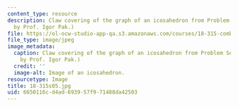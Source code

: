 ```yaml
---
content_type: resource
description: Claw covering of the graph of an icosahedron from Problem Set 2. (Image
  by Prof. Igor Pak.)
file: https://ol-ocw-studio-app-qa.s3.amazonaws.com/courses/18-315-combinatorial-theory-introduction-to-graph-theory-extremal-and-enumerative-combinatorics-spring-2005/6650116cd4ad693957f971488da42503_18-315s05.jpg
file_type: image/jpeg
image_metadata:
  caption: Claw covering of the graph of an icosahedron from Problem Set 2. (Image
    by Prof. Igor Pak.)
  credit: ''
  image-alt: Image of an icosahedron.
resourcetype: Image
title: 18-315s05.jpg
uid: 6650116c-d4ad-6939-57f9-71488da42503
---
```

